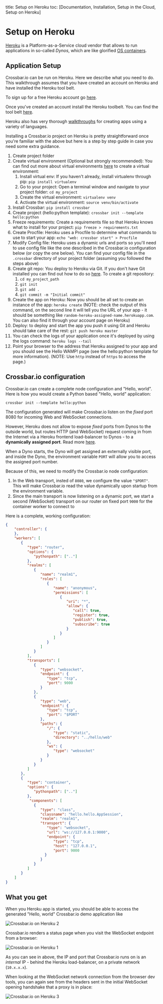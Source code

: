 title: Setup on Heroku
toc: [Documentation, Installation, Setup in the Cloud, Setup on Heroku]

# Setup on Heroku

[Heroku](https://www.heroku.com/) is a Platform-as-a-Service cloud vendor that allows to run applications in so-called *Dynos*, which are like glorified [OS containers](http://en.wikipedia.org/wiki/Operating_system%E2%80%93level_virtualization).

## Application Setup

Crossbar.io can be run on Heroku. Here we describe what you need to do.
This walkthrough assumes that you have created an account on Heroku and have installed the Heroku tool belt.

To sign up for a free Heroku account go [here](https://signup.heroku.com/).

Once you've created an account install the Heroku toolbelt. You can find the tool belt [here](https://toolbelt.heroku.com/).

Heroku also has very thorough [walkthroughs](https://devcenter.heroku.com/start) for creating apps using a variety of languages.

Installing a Crossbar.io project on Heroku is pretty straightforward once you're familiar with the above but here is a step by step guide in case you need some extra guidance.

1. Create project folder
2. Create virtual environment (Optional but strongly recommended): You can find out more about virtual environments [here](http://docs.python-guide.org/en/latest/dev/virtualenvs/) to create a virtual environment:
	1. Install virtual env: If you haven't already, install virtualenv through pip: `pip install virtualenv`
	2. Go to your project: Open a terminal window and navigate to your project folder: `cd my_project`
	3. Create the virtual environment: `virtualenv venv`
	4. Activate the virtual environment: `source venv/bin/activate`
3. Install Crossbar: `pip install crossbar`
4. Create project (hello:python template): `crossbar init --template hello:python`
6. Freeze requirements: Create a requirements file  so that Heroku knows what to install for your project: `pip freeze > requirements.txt`
7. Create Procfile: Heroku uses a Procfile to determine what commands to use to start your app: `echo "web: crossbar start" > Procfile`
9. Modify Config file: Heroku uses a dynamic urls and ports so you'll need to use config file like the one described in the Crossbar.io configuration below (or copy the one below). You can find your config file in the `.crossbar` directory of your project folder (assuming you followed the steps above)
10. Create git repo: You deploy to Heroku via Git. If you don't have Git installed you can find out how to do so [here](http://git-scm.com/book/en/v2/Getting-Started-Installing-Git). To create a git repository:
	1. `cd my_project_path`
	2. `git init`
	3. `git add .`
	4. `git commit -m "Initial commit"`
11. Create the app on Heroku: Now you should be all set to create an instance of the app: `heroku create` (NOTE: check the output of this command, on the second line it will tell you the URL of your app - it should be something like `random-heroku-assigned-name.herokuapp.com`. You can also find it through your account page on Heroku)
12. Deploy: to deploy and start the app you push it using Git and Heroku should take care of the rest: `git push heroku master`
13. You can check the logs of your application once it's deployed by using the logs command: `heroku logs --tail`
14. Point your browser to the address that Heroku assigned to your app and you should see the Hello WAMP! page (see the hello:python template for more information). (NOTE: Use `http` instead of `https` to access the page.)

## Crossbar.io configuration

Crossbar.io can create a complete node configuration and "Hello, world". Here is how you would create a Python based "Hello, world" application:

    crossbar init --template hello:python

The configuration generated will make Crossbar.io listen on the *fixed* port 8080 for incoming Web and WebSocket connections.

However, Heroku does not allow to expose *fixed* ports from Dynos to the outside world, but routes HTTP (and WebSocket) request coming in from the Internet via a Heroku frontend load-balancer to Dynos - to a **dynamically assigned port**. Read more [here](https://devcenter.heroku.com/articles/http-routing).

When a Dyno starts, the Dyno will get assigned an externally visible port, and inside the Dyno, the environment variable `PORT` will allow you to access the assigned port number.

Because of this, we need to modify the Crossbar.io node configuration:

1. In the Web transport, insted of `8080`, we configure the value `"$PORT"`. This will make Crossbar.io read the value dynamically upon startup from the environment variable.
2. Since the main transport is now listening on a dynamic port, we start a second (WebSocket) transport on our router on fixed port `9000` for the container worker to connect to

Here is a complete, working configuration:

```json
{
    "controller": {
    },
    "workers": [
       {
          "type": "router",
          "options": {
             "pythonpath": [".."]
          },
          "realms": [
             {
                "name": "realm1",
                "roles": [
                   {
                      "name": "anonymous",
                      "permissions": [
                         {
                            "uri": "*",
                            "allow": {
                               "call": true,
                               "register": true,
                               "publish": true,
                               "subscribe": true
                            }
                         }
                      ]
                   }
                ]
             }
          ],
          "transports": [
             {
                "type": "websocket",
                "endpoint": {
                   "type": "tcp",
                   "port": 9000
                }
             },
             {
                "type": "web",
                "endpoint": {
                   "type": "tcp",
                   "port": "$PORT"
                },
                "paths": {
                   "/": {
                      "type": "static",
                      "directory": "../hello/web"
                   },
                   "ws": {
                      "type": "websocket"
                   }
                }
             }
          ]
       },
       {
          "type": "container",
          "options": {
             "pythonpath": [".."]
          },
           "components": [
             {
                "type": "class",
                "classname": "hello.hello.AppSession",
                "realm": "realm1",
                "transport": {
                   "type": "websocket",
                   "url": "ws://127.0.0.1:9000",
                   "endpoint": {
                      "type": "tcp",
                      "host": "127.0.0.1",
                      "port": 9000
                  }
                }
             }
          ]
       }
    ]
}
```

## What you get

When you Heroku app is started, you should be able to access the generated "Hello, world" Crossbar.io demo application like

![Crossbar.io on Heroku 2](/static/img/docs/heroku2.png)

Crossbar.io renders a status page when you visit the WebSocket endpoint from a browser:

![Crossbar.io on Heroku 1](/static/img/docs/heroku1.png)

As you can see in above, the IP and port that Crossbar.io runs on is an *internal* IP - behind the Heroku load-balancer, on a private network (`10.x.x.x`).

When looking at the WebSocket network connection from the browser dev tools, you can again see from the headers sent in the initial WebSocket opening handshake that a proxy is in place:

![Crossbar.io on Heroku 3](/static/img/docs/heroku3.png)